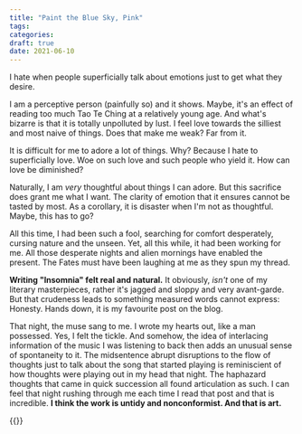 ```yaml
---
title: "Paint the Blue Sky, Pink"
tags:
categories: 
draft: true
date: 2021-06-10
---
```


I hate when people superficially talk about emotions just to get what they desire.  

I am a perceptive person (painfully so) and it shows. Maybe, it's an effect of reading too much Tao Te Ching at a relatively young age. And what's bizarre is that it is totally unpolluted by lust. I feel love towards the silliest and most naive of things. Does that make me weak? Far from it.    

It is difficult for me to adore a lot of things. Why? Because I hate to superficially love. Woe on such love and such people who yield it. How can love be diminished?  

Naturally, I am _very_ thoughtful about things I can adore. But this sacrifice does grant me what I want. The clarity of emotion that it ensures cannot be tasted by most. As a corollary, it is disaster when I'm not as thoughtful. Maybe, this has to go? 

All this time, I had been such a fool, searching for comfort desperately, cursing nature and the unseen. Yet, all this while, it had been working for me. All those desperate nights and alien mornings have enabled the present. The Fates must have been laughing at me as they spun my thread.  

**Writing "Insomnia" felt real and natural.** It obviously, _isn't_ one of my literary masterpieces, rather it's jagged and sloppy and very avant-garde. But that crudeness leads to something measured words cannot express: Honesty. Hands down, it is my favourite post on the blog.            

That night, the muse sang to me. I wrote my hearts out, like a man possessed. Yes, I felt the tickle. And somehow, the idea of interlacing information of the music I was listening to back then adds an unusual sense of spontaneity to it. The midsentence abrupt disruptions to the flow of thoughts just to talk about the song that started playing is reminiscient of how thoughts were playing out in my head that night. The haphazard thoughts that came in quick succession all found articulation as such. I can feel that night rushing through me each time I read that post and that is incredible. **I think the work is untidy and nonconformist. And that is art.**        

{{<card>}}
